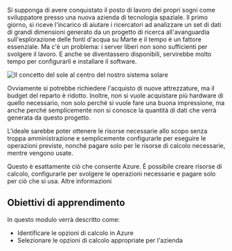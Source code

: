 Si supponga di avere conquistato il posto di lavoro dei propri sogni come sviluppatore presso una nuova azienda di tecnologia spaziale. Il primo giorno, si riceve l'incarico di aiutare i ricercatori ad analizzare un set di dati di grandi dimensioni generato da un progetto di ricerca all'avanguardia sull'esplorazione delle fonti d'acqua su Marte e il tempo è un fattore essenziale. Ma c'è un problema: i server liberi non sono sufficienti per svolgere il lavoro. E anche se diventassero disponibili, servirebbe molto tempo per configurarli e installare il software.

![Il concetto del sole al centro del nostro sistema solare](../media/1-heading.png)

Ovviamente si potrebbe richiedere l'acquisto di nuove attrezzature, ma il budget del reparto è ridotto. Inoltre, non si vuole acquistare più hardware di quello necessario, non solo perché si vuole fare una buona impressione, ma anche perché semplicemente non si conosce la quantità di dati che verrà generata da questo progetto.

L'ideale sarebbe poter ottenere le risorse necessarie allo scopo senza troppa amministrazione e semplicemente configurarle per eseguire le operazioni previste, nonché pagare solo per le risorse di calcolo necessarie, mentre vengono usate.

Questo è esattamente ciò che consente Azure. È possibile creare risorse di calcolo, configurarle per svolgere le operazioni necessarie e pagare solo per ciò che si usa. Altre informazioni

## <a name="learning-objectives"></a>Obiettivi di apprendimento

In questo modulo verrà descritto come:

- Identificare le opzioni di calcolo in Azure
- Selezionare le opzioni di calcolo appropriate per l'azienda
